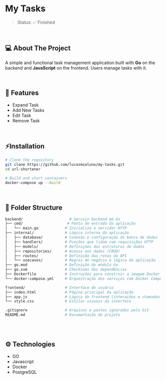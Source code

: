 # My Tasks
> Status: ✅ Finished

<br/>

## 💻 About The Project

A simple and functional task management application built with **Go** on the backend and **JavaScript** on the frontend. Users manage tasks with it.

<br/>

## 🎯 Features
- Expand Task
- Add New Tasks
- Edit Task
- Remove Task

<br/>

## ⚡Installation

```bash
# Clone the repository
git clone https://github.com/lucasmsaluno/my-tasks.git
cd url-shortener

# Build and start containers
docker-compose up --build
```
<br/>

## 📂 Folder Structure
```bash
backend/                     # Serviço backend em Go
├── cmd/                    # Ponto de entrada da aplicação
│   └── main.go            # Inicializa o servidor HTTP
├── internal/              # Lógica interna da aplicação
│   ├── database/          # Conexão e configuração do banco de dados
│   ├── handlers/          # Funções que lidam com requisições HTTP
│   ├── models/            # Definições das estruturas de dados
│   ├── repositories/      # Acesso aos dados (CRUD)
│   ├── routes/            # Definição das rotas da API
│   └── usecases/          # Regras de negócio e lógica da aplicação
├── go.mod                 # Definição do módulo Go
├── go.sum                 # Checksums das dependências
├── Dockerfile             # Instruções para construir a imagem Docker
└── docker-compose.yml     # Orquestração dos serviços com Docker Compose

frontend/                  # Interface do usuário
├── index.html             # Página principal da aplicação
├── app.js                 # Lógica do frontend (interações e chamadas à API)
└── style.css              # Estilos visuais da interface

.gitignore                 # Arquivos e pastas ignorados pelo Git
README.md                  # Documentação do projeto
   
```
<br/>

## ⚙️ Technologies

- GO
- Javascript
- Docker
- PostgreSQL
